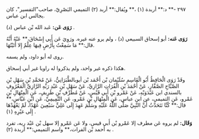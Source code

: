 ٢٩٧ -** د:** أربدة (١) ،** ويُقال:** أربد (٢) التميمي البَصْرِيّ، صاحب"التفسير"، كان يجالس ابن عباس.

**رَوَى عَن:** عَبد الله بْن عباس (د) .

**رَوَى عَنه:** أبو إسحاق السبيعي (د) ، ولم يرو عنه غيره. ورَوِيَ عَن أَبِي إِسْحَاقَ،** عَنْهُ أَنَّهُ قال:** مَا سَمِعْتُ بِأَرْضٍ فِيهَا عِلْمٌ إِلا أَتَيْتُهَا.

روى له أبو داود، ولم يسمه.

هكذا ذكره غير واحد، ولم يذكروا له راويا غير أبي إسحاق.

وقَدْ رَوَى الْحَافِظُ أَبُو الْقَاسِمِ سُلَيْمان بْن أَحْمَد بْن أيوبالطَّبَرَانِيُّ، عَنْ مُحَمَّدِ بْنِ سَهْلِ بْنِ الصَّبَّاحِ الصَّفَّارِ، عَنْ أَحْمَدَ بْنِ الْفُرَاتِ الرَّازِيِّ، عَنْ سَهْلِ بْنِ عَبْدِ رَبِّهِ الرَّازِيِّ الْمَعْرُوفِ بالسندي ابن عَبْدَوَيْهِ، عَنْ عَمْرو بْنِ أَبي قَيْسٍ، عَنْ مُطَرِّفِ بْنِ طَرِيفٍ، عَنِ الْمِنْهَالِ بْنِ عَمْرو، عَنِ التميمي، عن ابن عباس، عَنِ الْمِنْهَالِ بْنِ عَمْرو، عَنِ التَّمِيمِيِّ، عَنِ ابْنِ عَبَّاسٍ،** قال:** كُنَّا نَتَحَدَّثُ أَنَّ النَّبِيَّ صَلَّى اللَّهُ عَلَيْهِ وسَلَّمَ عَهِدَ إِلَى عَلِيٍّ سَبْعِينَ عَهْدًا، لَمْ يَعْهَدْهَا إِلَى غيْرِهِ (١) .

**وَقَال:** لم يروه عَن مطرف إلا عَمْرو بْن أَبي قيس، ولا عَن عَمْرو إلا سهل بْن عَبْد ربه، تفرد به أحمد بْن الفرات،** واسم التميمي:** أربدة (٢) .